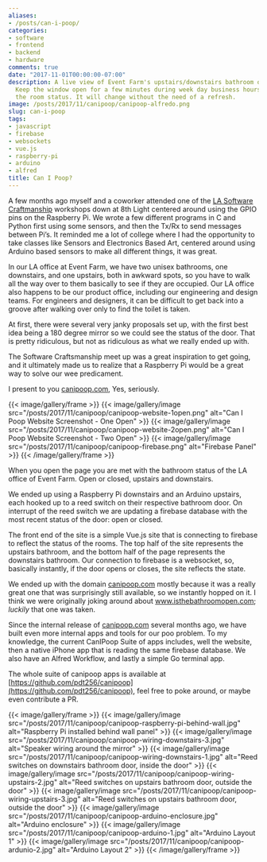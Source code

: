 ```yaml
---
aliases:
- /posts/can-i-poop/
categories:
- software
- frontend
- backend
- hardware
comments: true
date: "2017-11-01T00:00:00-07:00"
description: A live view of Event Farm's upstairs/downstairs bathroom occupation status.
  Keep the window open for a few minutes during week day business hours and watch
  the room status. It will change without the need of a refresh.
image: /posts/2017/11/canipoop/canipoop-alfredo.png
slug: can-i-poop
tags:
- javascript
- firebase
- websockets
- vue.js
- raspberry-pi
- arduino
- alfred
title: Can I Poop?
---
```


A few months ago myself and a coworker attended one of the [LA Software Craftmanship](https://www.meetup.com/LA-Software-Craftsmanship/) workshops down at 8th Light centered around using the GPIO pins on the Raspberry Pi.  We wrote a few different programs in C and Python first using some sensors, and then the Tx/Rx to send messages between Pi’s.  It reminded me a lot of college where I had the opportunity to take classes like Sensors and Electronics Based Art, centered around using Arduino based sensors to make all different things, it was great.

In our LA office at Event Farm, we have two unisex bathrooms, one downstairs, and one upstairs, both in awkward spots, so you have to walk all the way over to them basically to see if they are occupied. Our LA office also happens to be our product office, including our engineering and design teams. For engineers and designers, it can be difficult to get back into a groove after walking over only to find the toilet is taken.

At first, there were several very janky proposals set up, with the first best idea being a 180 degree mirror so we could see the status of the door. That is pretty ridiculous, but not as ridiculous as what we really ended up with.

The Software Craftsmanship meet up was a great inspiration to get going, and it ultimately made us to realize that a Raspberry Pi would be a great way to solve our wee predicament.

I present to you [canipoop.com](http://canipoop.com), Yes, seriously.

{{< image/gallery/frame >}}
    {{< image/gallery/image src="/posts/2017/11/canipoop/canipoop-website-1open.png" alt="Can I Poop Website Screenshot - One Open" >}}
    {{< image/gallery/image src="/posts/2017/11/canipoop/canipoop-website-2open.png" alt="Can I Poop Website Screenshot - Two Open" >}}
    {{< image/gallery/image src="/posts/2017/11/canipoop/canipoop-firebase.png" alt="Firebase Panel" >}}
{{< /image/gallery/frame >}}

When you open the page you are met with the bathroom status of the LA office of Event Farm. Open or closed, upstairs and downstairs.

We ended up using a Raspberry Pi downstairs and an Arduino upstairs, each hooked up to a reed switch on their respective bathroom door. On interrupt of the reed switch we are updating a firebase database with the most recent status of the door: open or closed.

The front end of the site is a simple Vue.js site that is connecting to firebase to reflect the status of the rooms. The top half of the site represents the upstairs bathroom, and the bottom half of the page represents the downstairs bathroom. Our connection to firebase is a websocket, so, basically instantly, if the door opens or closes, the site reflects the state.

We ended up with the domain [canipoop.com](http://canipoop.com) mostly because it was a really great one that was surprisingly still available, so we instantly hopped on it. I think we were originally joking around about www.isthebathroomopen.com; *luckily* that one was taken.

Since the internal release of [canipoop.com](http://canipoop.com) several months ago, we have built even more internal apps and tools for our poo problem. To my knowledge, the current CanIPoop Suite of apps  includes, well the website, then a native iPhone app that is reading the same firebase database. We also have an Alfred Workflow, and lastly a simple Go terminal app.

The whole suite of canipoop apps is available at [https://github.com/pdt256/canipoop](https://github.com/pdt256/canipoop), feel free to poke around, or maybe even contribute a PR.

{{< image/gallery/frame >}}
    {{< image/gallery/image src="/posts/2017/11/canipoop/canipoop-raspberry-pi-behind-wall.jpg" alt="Raspberry Pi installed behind wall panel" >}}
    {{< image/gallery/image src="/posts/2017/11/canipoop/canipoop-wiring-downstairs-3.jpg" alt="Speaker wiring around the mirror" >}}
    {{< image/gallery/image src="/posts/2017/11/canipoop/canipoop-wiring-downstairs-1.jpg" alt="Reed switches on downstairs bathroom door, inside the door" >}}
    {{< image/gallery/image src="/posts/2017/11/canipoop/canipoop-wiring-upstairs-2.jpg" alt="Reed switches on upstairs bathroom door, outside the door" >}}
    {{< image/gallery/image src="/posts/2017/11/canipoop/canipoop-wiring-upstairs-3.jpg" alt="Reed switches on upstairs bathroom door, outside the door" >}}
    {{< image/gallery/image src="/posts/2017/11/canipoop/canipoop-arduino-enclosure.jpg" alt="Arduino enclosure" >}}
    {{< image/gallery/image src="/posts/2017/11/canipoop/canipoop-arduino-1.jpg" alt="Arduino Layout 1" >}}
    {{< image/gallery/image src="/posts/2017/11/canipoop/canipoop-ardunio-2.jpg" alt="Arduino Layout 2" >}}
{{< \/image/gallery/frame >}}
